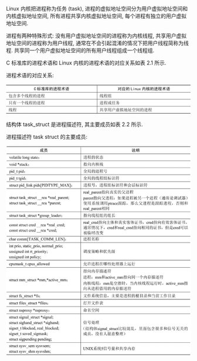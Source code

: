 
Linux 内核把进程称为任务 (task)​, 进程的虚拟地址空间分为用户虚拟地址空间和内核虚拟地址空间, 所有进程共享内核虚拟地址空间, 每个进程有独立的用户虚拟地址空间.

进程有两种特殊形式: 没有用户虚拟地址空间的进程称为内核线程, 共享用户虚拟地址空间的进程称为用户线程, 通常在不会引起混淆的情况下把用户线程简称为线程. 共享同一个用户虚拟地址空间的所有用户线程组成一个线程组.

C 标准库的进程术语和 Linux 内核的进程术语的对应关系如表 2.1 所示.

进程术语的对应关系:

![2024-09-29-18-11-12.png](./images/2024-09-29-18-11-12.png)

结构体 task_struct 是进程描述符, 其主要成员如表 2.2 所示.

进程描述符 task struct 的主要成员:

![2024-09-29-18-11-20.png](./images/2024-09-29-18-11-20.png)
